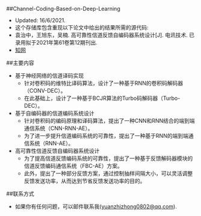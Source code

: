 
##Channel-Coding-Based-on-Deep-Learning

* Updated: 16/6/2021.
* 这个存储库包含重现以下论文中给出的结果所需的源代码:
* 袁治中，王旭东，吴楠. 高可靠性信道反馈自编码器系统设计[J]. 电讯技术. 
已录用拟于2021年第61卷第12期刊出.
* [知网](https://www.cnki.net/)

##主要内容

* 基于神经网络的信道译码实现
    *  针对卷积码的维特比译码算法，设计了一种基于RNN的卷积码解码器（CONV-DEC）。
    *  在此基础上，设计了一种基于BCJR算法的Turbo码解码器（Turbo-DEC）。
* 基于自编码器的信道编码系统设计
    *  针对卷积码的编码原理和译码算法，提出了一种CNN和RNN结合的端到端通信系统（CNN-RNN-AE）。
    *  为了进一步提升信道编码系统的可靠性，提出了一种基于RNN的端到端通信系统（RNN-AE）。
* 高可靠性信道反馈自编码器系统设计
    * 为了提高信道反馈编码系统的可靠性，提出了一种基于反馈解码器模块的信道反馈编码通信系统（FBC-AE）方案。
    * 此外，提出了一种部分反馈方案，通过控制抽样间隔大小，可以灵活调整反馈发送功率，从而达到节省反馈发送功率的目的。

##联系方式
* 如果你有任何问题，可以邮件联系我(yuanzhizhong0802@qq.com).
